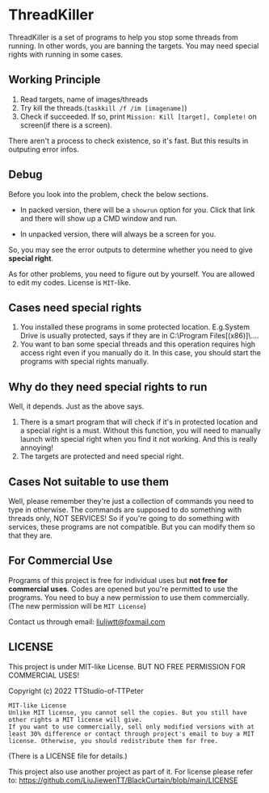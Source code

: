 # ThreadKiller
ThreadKiller is a set of programs to help you stop some threads from running. In other words, you are banning the targets. You may need special rights with running in some cases.

## Working Principle

1. Read targets, name of images/threads
2. Try kill the threads.(`taskkill /f /im [imagename]`)
3. Check if succeeded. If so, print `Mission: Kill [target], Complete!` on screen(if there is a screen).

There aren't a process to check existence, so it's fast. But this results in outputing error infos.

## Debug

Before you look into the problem, check the below sections.

- In packed version, there will be a `showrun` option for you. Click that link and there will show up a CMD window and run.

- In unpacked version, there will always be a screen for you.

So, you may see the error outputs to determine whether you need to give **special right**.

As for other problems, you need to figure out by yourself. You are allowed to edit my codes. License is `MIT`-like.

## Cases need special rights

1. You installed these programs in some protected location. E.g.System Drive is usually protected, says if they are in C:\Program Files[(x86)]\\....
2. You want to ban some special threads and this operation requires high access right even if you manually do it. In this case, you should start the programs with special rights manually.

## Why do they need special rights to run

Well, it depends. Just as the above says.

1. There is a smart program that will check if it's in protected location and a special right is a must. Without this function, you will need to manually launch with special right when you find it not working. And this is really annoying!
2. The targets are protected and need special right.

## Cases Not suitable to use them

Well, please remember they're just a collection of commands you need to type in otherwise. The commands are supposed to do something with threads only, NOT SERVICES! So if you're going to do something with services, these programs are not compatible. But you can modify them so that they are.

## For Commercial Use

Programs of this project is free for individual uses but **not free for commercial uses**. Codes are opened but you're permitted to use the programs. You need to buy a new permission to use them commercially. (The new permission will be `MIT License`)

Contact us through email: liuljwtt@foxmail.com

## LICENSE

This project is under MIT-like License. BUT NO FREE PERMISSION FOR COMMERCIAL USES!

Copyright (c) 2022 TTStudio-of-TTPeter

```
MIT-like License
Unlike MIT license, you cannot sell the copies. But you still have other rights a MIT license will give.
If you want to use commercially, sell only modified versions with at least 30% difference or contact through project's email to buy a MIT license. Otherwise, you should redistribute them for free.
```

(There is a LICENSE file for details.)

This project also use another project as part of it. For license please refer to:
https://github.com/LiuJiewenTT/BlackCurtain/blob/main/LICENSE	